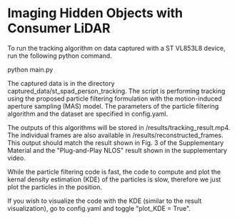 # Imaging Hidden Objects with Consumer LiDAR


To run the tracking algorithm on data captured with a ST VL853L8 device, run the following python command. 

python main.py

The captured data is in the directory captured_data/st_spad_person_tracking. The script is performing tracking 
using the proposed particle filtering formulation with the motion-induced aperture sampling (MAS) model. The parameters of the particle filtering algorithm and the dataset are specified in config.yaml. 


The outputs of this algorithms will be stored in /results/tracking_result.mp4. The individual frames are also available
in /results/reconstructed_frames. This output should match the result shown in Fig. 3 of the Supplementary Material and the 
"Plug-and-Play NLOS" result shown in the supplementary video.

While the particle filtering code is fast, the code to compute and plot the kernal density estimation (KDE) of the particles is slow, 
therefore we just plot the particles in the position. 


If you wish to visualize the code with the KDE (similar to the result visualization), go to config.yaml and toggle "plot_KDE = True". 



